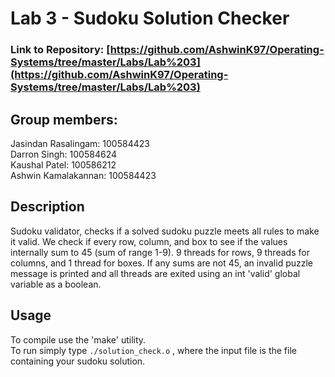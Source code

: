 # Lab 3 - Sudoku Solution Checker

### Link to Repository: [https://github.com/AshwinK97/Operating-Systems/tree/master/Labs/Lab%203](https://github.com/AshwinK97/Operating-Systems/tree/master/Labs/Lab%203)


## Group members:
Jasindan Rasalingam: 100584423  
Darron Singh: 100584624  
Kaushal Patel: 100586212  
Ashwin Kamalakannan: 100584423

## Description
Sudoku validator, checks if a solved sudoku puzzle meets all rules to make it valid.
We check if every row, column, and box to see if the values internally sum to 45 (sum of range 1-9).
9 threads for rows, 9 threads for columns, and 1 thread for boxes.
If any sums are not 45, an invalid puzzle message is printed and all threads are exited using an int 'valid' global variable as a boolean.

## Usage
To compile use the 'make' utility.  
To run simply type `./solution_check.o` <inputfile>, where the input file is the file containing your sudoku solution.
